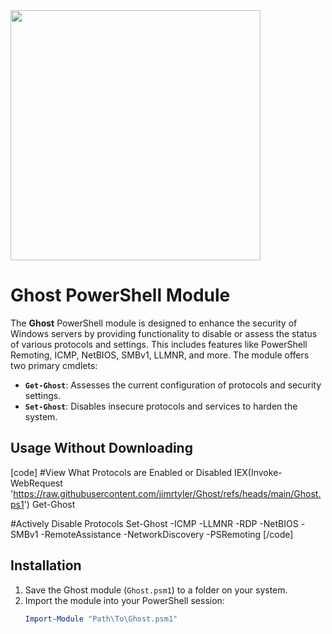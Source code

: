 <img src="https://github.com/user-attachments/assets/3592dff9-a204-4b92-82d0-8683c55e2584"  width="400" />

# Ghost PowerShell Module

The **Ghost** PowerShell module is designed to enhance the security of Windows servers by providing functionality to disable or assess the status of various protocols and settings. This includes features like PowerShell Remoting, ICMP, NetBIOS, SMBv1, LLMNR, and more. The module offers two primary cmdlets:

- **`Get-Ghost`**: Assesses the current configuration of protocols and security settings.
- **`Set-Ghost`**: Disables insecure protocols and services to harden the system.

## Usage Without Downloading
[code]
#View What Protocols are Enabled or Disabled
IEX(Invoke-WebRequest 'https://raw.githubusercontent.com/jimrtyler/Ghost/refs/heads/main/Ghost.ps1')
Get-Ghost

#Actively Disable Protocols
Set-Ghost -ICMP -LLMNR -RDP -NetBIOS -SMBv1 -RemoteAssistance -NetworkDiscovery -PSRemoting 
[/code]

## Installation

1. Save the Ghost module (`Ghost.psm1`) to a folder on your system.
2. Import the module into your PowerShell session:
   ```powershell
   Import-Module "Path\To\Ghost.psm1"
